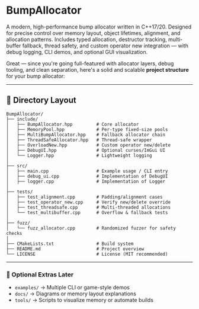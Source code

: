 # BumpAllocator

A modern, high-performance bump allocator written in C++17/20. Designed for precise control over memory layout, object lifetimes, alignment, and allocation patterns. Includes typed allocation, destructor tracking, multi-buffer fallback, thread safety, and custom operator new integration — with debug logging, CLI demos, and optional GUI visualization.

Great — since you're going full-featured with allocator layers, debug tooling, and clean separation, here's a solid and scalable **project structure** for your bump allocator:

---

## 📁 **Directory Layout**

```
BumpAllocator/
├── include/
│   ├── BumpAllocator.hpp         # Core allocator
│   ├── MemoryPool.hpp            # Per-type fixed-size pools
│   ├── MultiBumpAllocator.hpp    # Fallback allocator chain
│   ├── ThreadSafeAllocator.hpp   # Thread-safe wrapper
│   ├── OverloadNew.hpp           # Custom operator new/delete
│   ├── DebugUI.hpp               # Optional curses/ImGui UI
│   └── Logger.hpp                # Lightweight logging
│
├── src/
│   ├── main.cpp                  # Example usage / CLI entry
│   ├── debug_ui.cpp              # Implementation of DebugUI
│   ├── logger.cpp                # Implementation of Logger
│
├── tests/
│   ├── test_alignment.cpp        # Padding/alignment cases
│   ├── test_operator_new.cpp     # Verify new/delete override
│   ├── test_threadsafe.cpp       # Multi-threaded allocations
│   └── test_multibuffer.cpp      # Overflow & fallback tests
│
├── fuzz/
│   └── fuzz_allocator.cpp        # Randomized fuzzer for safety checks
│
├── CMakeLists.txt                # Build system
├── README.md                     # Project overview
└── LICENSE                       # License (MIT recommended)
```

---

### 🔧 Optional Extras Later

* `examples/` → Multiple CLI or game-style demos
* `docs/` → Diagrams or memory layout explanations
* `tools/` → Scripts to visualize memory or automate builds
